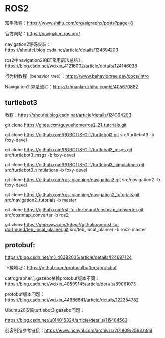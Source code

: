 # ROS2

知乎教程：https://www.zhihu.com/org/aigraphx/posts?page=8

官方网站：https://navigation.ros.org/

navigation2源码安装：https://shoufei.blog.csdn.net/article/details/124394203

ros2中navigation2的BT常用语法总结1：https://blog.csdn.net/weixin_41216002/article/details/124146038

行为树教程（behavior_tree）：https://www.behaviortree.dev/docs/intro

Navigation2 算法流程：https://zhuanlan.zhihu.com/p/405670882



## turtlebot3

教程：https://shoufei.blog.csdn.net/article/details/124394203

git clone https://gitee.com/guyuehome/ros2_21_tutorials.git

git clone https://github.com/ROBOTIS-GIT/turtlebot3.git src/turtlebot3 -b foxy-devel

git clone https://github.com/ROBOTIS-GIT/turtlebot3_msgs.git src/turtlebot3_msgs -b foxy-devel

git clone https://github.com/ROBOTIS-GIT/turtlebot3_simulations.git src/turtlebot3_simulations -b foxy-devel

git clone https://github.com/ros-planning/navigation2.git src/navigation2 -b foxy-devel

git clone https://github.com/ros-planning/navigation2_tutorials.git src/navigation2_tutorials -b master

git clone https://github.com/rst-tu-dortmund/costmap_converter.git src/costmap_converter -b ros2

git clone https://ghproxy.com/https://github.com/rst-tu-dortmund/teb_local_planner.git src/teb_local_planner -b ros2-master





## protobuf:

https://blog.csdn.net/m0_46392035/article/details/124697124

下载地址：https://github.com/protocolbuffers/protobuf

catrographer与gazebo依赖protobuf版本不同：https://blog.csdn.net/weixin_40599145/article/details/89061073

protobuf版本问题：https://blog.csdn.net/weixin_44966641/article/details/122354782

Ubuntu20安装turtlebot3_gazebo问题：

https://blog.csdn.net/u014015324/article/details/115484563

创客制造参考链接：https://www.ncnynl.com/archives/201809/2593.html
